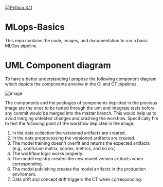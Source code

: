 [![Python 3.11](https://github.com/DavidSolan0/basics_mlops/actions/workflows/main.yml/badge.svg)](https://github.com/DavidSolan0/basics_mlops/actions/workflows/main.yml)

# MLops-Basics
This repo contains the code, images, and documentation to run a basic MLOps pipeline.

# UML Component diagram
To have a better understanding I propose the following component diagram which depicts the components envolve in the CI and CT pipelines.

![image](https://github.com/DavidSolan0/mlops-repository/assets/80591909/79a45949-b41e-4fe8-9f1e-9dcb5864178a)

The components and the packages of components depicted in the previous image are the ones to be tested through the unit and integrate tests before any commit would be merged into the master branch. This would help us to avoid merging untested changes and crashing the workflow. Specifically I'm to test the following point of the workflow depicted in the image.

1. In the data collection the versioned artifacts are created.
2. In the data preprocessing the versioned artifacts are created.
3. The model training doesn't overfit and returns the expected artifacts (e.g., confusion matrix, scores, metrics, and so on.)
4. The workflow logic works properly.
5. The model registry creates the new model version artifacts when corresponding.
6. The model publishing creates the model artifacts in the production enviroment.
7. Data drift and concept drift triggers the CT when corresponding.
